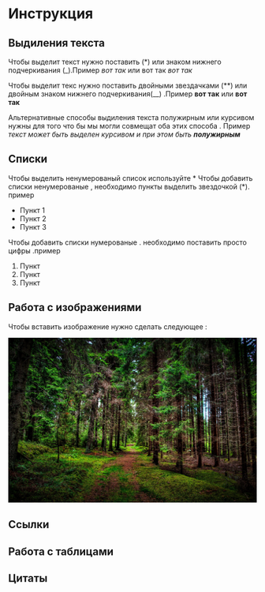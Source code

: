 # Инструкция

## Выдиления текста 

Чтобы выделит текст нужно поставить (*) или знаком нижнего подчеркивания (_).Пример
*вот так* или вот так _вот так_

Чтобы выделит текс нужно поставить двойными звездачками (**) или двойным знаком нижнего подчеркивания(__) .Пример **вот так** или __вот так__ 

Альтернативные способы выдиления текста полужирным или курсивом нужны для того что бы мы могли совмещат оба этих способа . Пример 
_текст может быть выделен курсивом и при этом быть **полужирным**_





## Списки

Чтобы выделить ненумерованый список используйте *
Чтобы добавить списки ненумерованые , необходимо пункты выделить звездочкой (*). пример 

* Пункт 1
* Пункт 2
* Пункт 3

Чтобы добавить списки нумерованые . необходимо поставить просто цифры .пример

1. Пункт
2. Пункт
3. Пункт

## Работа с изображениями

Чтобы вставить изображение нужно сделать следующее :

![Это лес](or.jpg)

## Ссылки

## Работа с таблицами

## Цитаты


